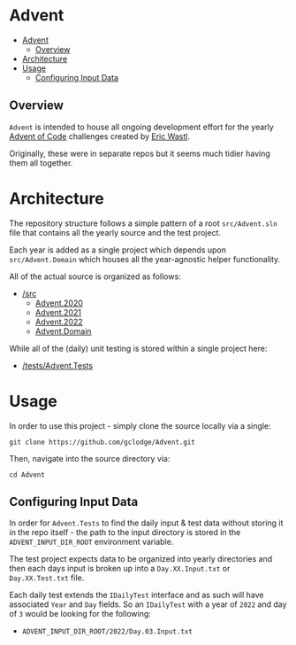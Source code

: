 # Advent

- [Advent](#advent)
    - [Overview](#overview)
- [Architecture](#architecture)
- [Usage](#usage)
    - [Configuring Input Data](#configuring-input-data)

## Overview
`Advent` is intended to house all ongoing development effort for the yearly [Advent of Code](https://adventofcode.com/) challenges created by [Eric Wastl](http://was.tl/).  

Originally, these were in separate repos but it seems much tidier having them all together.

# Architecture

The repository structure follows a simple pattern of a root `src/Advent.sln` file that contains all the yearly source and the test project.  

Each year is added as a single project which depends upon `src/Advent.Domain` which houses all the year-agnostic helper functionality.  

All of the actual source is organized as follows:
- [/src](/src/)
    - [Advent.2020](/src/Advent.2020/)
    - [Advent.2021](/src/Advent.2021/)
    - [Advent.2022](/src/Advent.2022/)
    - [Advent.Domain](/src/Advent.Domain/)

While all of the (daily) unit testing is stored within a single project here:
- [/tests/Advent.Tests](/tests/Advent.Tests/)

# Usage

In order to use this project - simply clone the source locally via a single:
```shell
git clone https://github.com/gclodge/Advent.git
```

Then, navigate into the source directory via:
```shell
cd Advent
```

## Configuring Input Data

In order for `Advent.Tests` to find the daily input & test data without storing it in the repo itself - the path to the input directory is stored in the `ADVENT_INPUT_DIR_ROOT` environment variable.

The test project expects data to be organized into yearly directories and then each days input is broken up into a `Day.XX.Input.txt` or `Day.XX.Test.txt` file.

Each daily test extends the `IDailyTest` interface and as such will have associated `Year` and `Day` fields.  So an `IDailyTest` with a year of `2022` and day of `3` would be looking for the following:

- `ADVENT_INPUT_DIR_ROOT/2022/Day.03.Input.txt`
